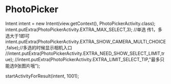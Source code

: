 # PhotoPicker

Intent intent = new Intent(view.getContext(), PhotoPickerActivity.class);
intent.putExtra(PhotoPickerActivity.EXTRA_MAX_SELECT,3); //单选 传1，多选大于1即可
intent.putExtra(PhotoPickerActivity.EXTRA_SHOW_CAMERA_MULTI_CHOICE,false);//多选的时候显示相机入口
//intent.putExtra(PhotoPickerActivity.EXTRA_NEED_SHOW_SELECT_LIMIT,true);
//intent.putExtra(PhotoPickerActivity.EXTRA_LIMIT_SELECT_TIP,"最多只能选9张图片哦");

startActivityForResult(intent, 1001);